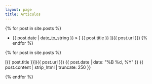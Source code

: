```yaml
---
layout: page
title: Artículos
---
```


{% for post in site.posts %}
  * {{ post.date | date_to_string }} &raquo; [ {{ post.title }} ]({{ post.url }})
{% endfor %}


{% for post in site.posts %}

[{{ post.title }}]({{ post.url }})
{{ post.date | date: "%B %d, %Y" }}
{{ post.content | strip_html | truncate: 250 }}

{% endfor %}
